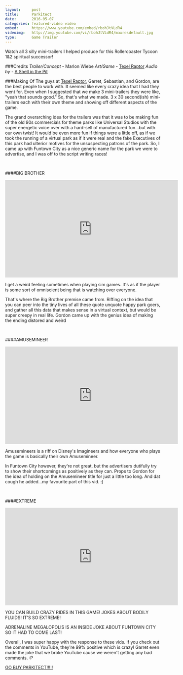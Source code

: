 ```yaml
---
layout:     post
title:      Parkitect
date:       2016-05-07
categories: featured-video video
embed:      https://www.youtube.com/embed/rbohJtVLdR4
videoimg:   http://img.youtube.com/vi/rbohJtVLdR4/maxresdefault.jpg
type:       Game Trailer
---
```


Watch all 3 silly mini-trailers I helped produce for this Rollercoaster Tycoon 1&2 spiritual successor!

###Credits
_Trailer/Concept_ - Marlon Wiebe
_Art/Game_ - [Texel Raptor](https://texel-raptor.itch.io)
_Audio by_ - [A Shell in the Pit](http://www.ashellinthepit.com)

###Making Of
The guys at [Texel Raptor](https://texel-raptor.itch.io), Garret, Sebastian, and Gordon, are the best people to work with.  It seemed like every crazy idea that I had they went for.  Even when I suggested that we make 3 mini-trailers they were like, "yeah that sounds good."  So, that's what we made.  3 x 30 second(ish) mini-trailers each with their own theme and showing off different aspects of the game.

The grand overarching idea for the trailers was that it was to be making fun of the old 90s commercials for theme parks like Universal Studios with the super energetic voice over with a hard-sell of manufactured fun...but with our own twist!  It would be even more fun if things were a little off, as if we took the running of a virtual park as if it were real and the fake Executives of this park had ulterior motives for the unsuspecting patrons of the park.  So, I came up with Funtown City as a nice generic name for the park we were to advertise, and I was off to the script writing races!

<br/>

####BIG BROTHER

<div class="video-splash">
<iframe width="560" height="315" src="https://www.youtube.com/embed/rbohJtVLdR4" frameborder="0" allowfullscreen></iframe>
</div>

I get a weird feeling sometimes when playing sim games.  It's as if the player is some sort of omniscient being that is watching over everyone.

That's where the Big Brother premise came from.  Riffing on the idea that you can peer into the tiny lives of all these quote unquote happy park goers, and gather all this data that makes sense in a virtual context, but would be super creepy in real life.  Gordon came up with the genius idea of making the ending distored and weird

<br/>

####AMUSEMINEER

<div class="video-splash">
<iframe width="560" height="315" src="https://www.youtube.com/embed/RvAimjvBmZA" frameborder="0" allowfullscreen></iframe>
</div>

Amusemineers is a riff on Disney's Imagineers and how everyone who plays the game is basically their own Amusemineer.  

In Funtown City however, they're not great, but the advertisers dutifully try to show their shortcomings as positively as they can.  Props to Gordon for the idea of holding on the Amusemineer title for just a little too long.  And dat cough he added...my favourite part of this vid. :)

<br/>

####EXTREME

<div class="video-splash">
<iframe width="560" height="315" src="https://www.youtube.com/embed/MtygNtF0B2E" frameborder="0" allowfullscreen></iframe>
</div>

YOU CAN BUILD CRAZY RIDES IN THIS GAME!  JOKES ABOUT BODILY FLUIDS!  IT'S SO EXTREME!  

ADRENALINE MEGALOPOLIS IS AN INSIDE JOKE ABOUT FUNTOWN CITY SO IT HAD TO COME LAST!

Overall, I was super happy with the response to these vids.  If you check out the comments in YouTube, they're 99% positive which is crazy!  Garret even made the joke that we broke YouTube cause we weren't getting any bad comments. :P  

[GO BUY PARKITECT!!!!!](http://store.steampowered.com/app/453090/)
